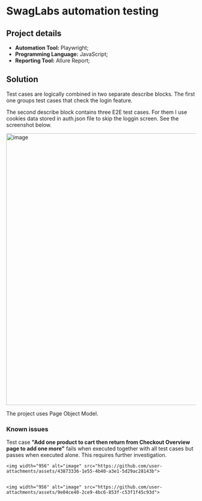 # SwagLabs automation testing

## Project details

- **Automation Tool:** Playwright;
- **Programming Language:** JavaScript;
- **Reporting Tool:** Allure Report;

## Solution
Test cases are logically combined in two separate describe blocks.
The first one groups test cases that check the login feature.

The second describe block contains three E2E test cases. For them I use cookies data stored in auth.json file to skip the loggin screen. See the screenshot below.

<img width="722" alt="image" src="https://github.com/user-attachments/assets/1751b20a-26ef-4b8c-a222-9fa653ba428d">

The project uses Page Object Model.

### Known issues

Test case **"Add one product to cart then return from Checkout Overview page to add one more"** fails when executed together with all test cases but passes when executed alone.
This requires further investigation.

    <img width="956" alt="image" src="https://github.com/user-attachments/assets/43873336-1e55-4b40-a3e1-5d29ac28143b">


    <img width="956" alt="image" src="https://github.com/user-attachments/assets/9e04ce40-2ce9-4bc6-853f-c53f1f45c93d">


